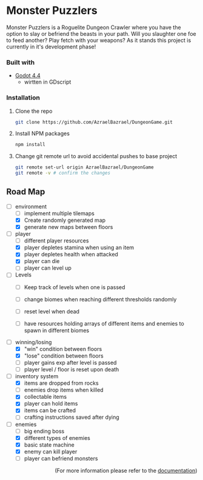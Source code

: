 # Monster Puzzlers
 
<!-- ABOUT THE PROJECT -->
Monster Puzzlers is a Roguelite Dungeon Crawler where you have the option to slay or befriend the beasts in your path. Will you slaughter one foe to feed another? Play fetch with your weapons? 
As it stands this project is currently in it's development phase!

<!-- Project information -->
### Built with

- <a href="https://godotengine.org/">Godot 4.4 </a>
    - wirtten in GDscript

### Installation
1. Clone the repo
   ```sh
   git clone https://github.com/AzraelBazrael/DungeonGame.git
   ```
2. Install NPM packages
   ```sh
   npm install
3. Change git remote url to avoid accidental pushes to base project
   ```sh
   git remote set-url origin AzraelBazrael/DungeonGame
   git remote -v # confirm the changes
<!-- <p align="right">(<a href="#readme-top">back to top</a>)</p>  -->


## Road Map

- [ ] environment
    - [ ] implement multiple tilemaps
    - [x] Create randomly generated map 
    - [x] generate new maps between floors

 - [ ] player
   - [ ] different player resources
   - [x] player depletes stamina when using an item
   - [x] player depletes health when attacked
   - [x] player can die
   - [ ] player can level up
        
- [ ] Levels
  - [ ] Keep track of levels when one is passed
  - [ ] change biomes when reaching different thresholds randomly
  - [ ] reset level when dead
  - [ ] have resources holding arrays of different items and enemies to spawn in different biomes

 
- [ ] winning/losing
    - [x] "win" condition between floors
    - [x] "lose" condition between floors
    - [ ] player gains exp after level is passed
    - [ ] player level / floor is reset upon death

- [ ] inventory system
    - [x] items are dropped from rocks
    - [ ] enemies drop items when killed
    - [x] collectable items
    - [x] player can hold items
    - [x] items can be crafted
    - [ ] crafting instructions saved after dying

- [ ] enemies
    - [ ] big ending boss
    - [x] different types of enemies
    - [x] basic state machine
    - [x] enemy can kill player
    - [ ] player can befriend monsters

<p align="right">(For more information please refer to the <a href="https://github.com/Azraelbazrael/monster_puzzlers/blob/main/DOCUMENTATION.md">documentation</a>)</p>

<!-- MARKDOWN LINKS & IMAGES -->
<!-- [godot 4]: https://godotengine.org/  -->

